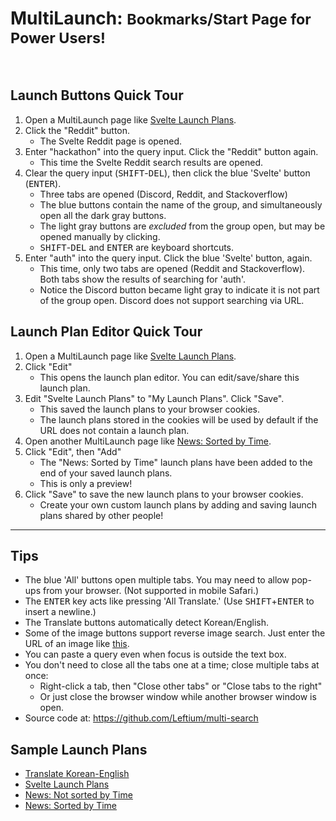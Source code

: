 # MultiLaunch: <small>Bookmarks/Start Page for Power Users!</small>

<br />

## Launch Buttons Quick Tour

1. Open a MultiLaunch page like [Svelte Launch Plans][2].
2. Click the "Reddit" button.
    - The Svelte Reddit page is opened.
3. Enter "hackathon" into the query input. Click the "Reddit" button again.
    - This time the Svelte Reddit search results are opened.
4. Clear the query input (<kbd>SHIFT</kbd>-<kbd>DEL</kbd>), then click the blue 'Svelte' button (<kbd>ENTER</kbd>).
    - Three tabs are opened (Discord, Reddit, and Stackoverflow)
    - The blue buttons contain the name of the group, and simultaneously open all the dark gray buttons.
    - The light gray buttons are _excluded_ from the group open, but may be opened manually by clicking.
    - <kbd>SHIFT</kbd>-<kbd>DEL</kbd> and <kbd>ENTER</kbd> are keyboard shortcuts.
5. Enter "auth" into the query input. Click the blue 'Svelte' button, again.
    - This time, only two tabs are opened (Reddit and Stackoverflow). Both tabs show the results of searching for 'auth'.
    - Notice the Discord button became light gray to indicate it is not part of the group open. Discord does not support searching via URL.

## Launch Plan Editor Quick Tour

1. Open a MultiLaunch page like [Svelte Launch Plans][2].
2. Click "Edit"
    - This opens the launch plan editor. You can edit/save/share this launch plan.
3. Edit "Svelte Launch Plans" to "My Launch Plans". Click "Save".
    - This saved the launch plans to your browser cookies.
    - The launch plans stored in the cookies will be used by default if the URL does not contain a launch plan.
4. Open another MultiLaunch page like [News: Sorted by Time][4].
5. Click "Edit", then "Add"
    - The "News: Sorted by Time" launch plans have been added to the end of your saved launch plans.
    - This is only a preview!
6. Click "Save" to save the new launch plans to your browser cookies.
    - Create your own custom launch plans by adding and saving launch plans shared by other people!

---

## Tips

-   The blue 'All' buttons open multiple tabs. You may need to allow pop-ups from your browser. (Not supported in mobile Safari.)
-   The <kbd>ENTER</kbd> key acts like pressing 'All Translate.' (Use <kbd>SHIFT</kbd>+<kbd>ENTER</kbd> to insert a newline.)
-   The Translate buttons automatically detect Korean/English.
-   Some of the image buttons support reverse image search. Just enter the URL of an image like [this](/?q=https://placekitten.com/800/500).
-   You can paste a query even when focus is outside the text box.
-   You don't need to close all the tabs one at a time; close multiple tabs at once:
    -   Right-click a tab, then "Close other tabs" or "Close tabs to the right"
    -   Or just close the browser window while another browser window is open.
-   Source code at: https://github.com/Leftium/multi-search

## Sample Launch Plans

-   [Translate Korean-English][1]
-   [Svelte Launch Plans][2]
-   [News: Not sorted by Time][3]
-   [News: Sorted by Time][4]

[4]: /?p=C4S2BsFMAIF5oEQDlIHcDOAuaBlA9gE7CQAm0ARgJ7QAqIAtpAgFDMDaya60AQggHQIAEgGMA1gQDqkcggC6zEpABmAQwCu4YHEQALYMAAOWAPQndqflGWh19fiLz0TLdpwy8BAUQB2Ac1USP0hgBSU1TW14BH0jUxNURP5If0Dg4AcnF1YOFA8+fjz0HnB1AjCVDS0dGINjTDNEyx8uclKCTOcEIA
[3]: /?p=C4S2BsFMAIF5oEQDlIHcDOAuaSD2xp1cAnYSAE2gCMBPaUAW0gDoEAoNgbWTXWgEEEzACIgA5mIC6bcpABmAQwCu4AvAQALYMAAOWAPT7Ux5uXFjmAY1wN97LjwwChCfugDW0ABJIE02YoqaohaupiGGqjMUHKgSgxWNvoAxPoKHvbcKE6CrADKGrio3r7+8sqqcCHaOuH6kdHycQnWtqnohagIQA
[2]: /?p=C4S2BsFMAIF5oEQGUBulzBgGQIYFcA7AYwAtoAFcHAgZwQCh6BtVdTAOgBEQaiB7AE4ATALr0QAMwCOeSAICecRAyGQJ+DEoQlgwAA40AXAHpjQnv2Ht+AW2OlqBdDWMAWAKwB2AJwBGAEwADJ6e-iEAHO5eAGyuxgzMrBiQ7ABKkELmwGKSMnKK8Nq6BibGAO4V7AIZWdZ8dgLGNGjJAFYuNJA4AqTGAPxSsACKAKoAoqkAmipqGsBaOvpGphVlVTVgdQ1NLZjtxk5l8YwsuylIwDhEANYA8mgCEuB8ZWKq6niahYslpjSXNz4DyeLy2TS6PRIA1gAFJ3AAhZpsSDXMBwzgAajhiLO6Ixowm0xOSQ4CAA0mBoJw+EQ6GJIAAPIjgPCqJTAASycTSWQKJQAcn59HecwFP2WxlRwHYSOS7FUKDMNJcIAIHL4QjwRFAfAIQsSZ3YyDOVOVCHpTJZbPgHK5uV5BWgguFs0+83g-PFpVlHAVStp-KAA
[1]: /?p=C4S2BsFMAIF5oEQBUBOBDAdgZ3G4MBpAexUkwFoBRDAc3BCwAsEAoFgbVUxz0gDoA4kSJ1IAXRYgAZvQwBrOIla5aAfTlFFCRsGAAHLAC4A9MeDpsufHxrDRfAMZEAtsYD8OWBoBkEWJAxfSAAPYFgARQBVSgAlAE1vIj1Yc24rSFYAE0gpNABXcGAtHX0jU1TLXhs7KEcXd08A33AvIiDQiOj4xOSKnnxWDi5K6wAFND00WwlpWQV4bV0DE2NJyds+DDQAN0gUTchgYwB3SAAjLDBIN3AiBzQof0CsIjyUB0hYfOA24DQUGiHJ7eN4tKKxOLKTA0dSaBYlZamNZTIibHZ7OquDxyVq+HFNRgYWAABm8WDC4PiWRy+UKxSWZVWExRaN2+ycWKw+MCwBxPkJJLJFK6kKAA
